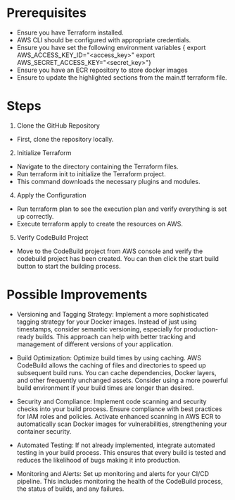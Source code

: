 # Prerequisites
- Ensure you have Terraform installed.
- AWS CLI should be configured with appropriate credentials.
- Ensure you have set the following environment variables { export AWS_ACCESS_KEY_ID="<access_key>" export AWS_SECRET_ACCESS_KEY="<secret_key>"}
- Ensure you have an ECR repository to store docker images
- Ensure to update the highlighted sections from the main.tf terraform file.

# Steps
1) Clone the GitHub Repository
- First, clone the repository locally.
2) Initialize Terraform
- Navigate to the directory containing the Terraform files.
- Run terraform init to initialize the Terraform project.
- This command downloads the necessary plugins and modules.
4) Apply the Configuration
- Run terraform plan to see the execution plan and verify everything is set up correctly.
- Execute terraform apply to create the resources on AWS.
5) Verify CodeBuild Project
- Move to the CodeBuild project from AWS console and verify the codebuild project has been created. You can then click the start build button to start the building process.

# Possible Improvements

- Versioning and Tagging Strategy: Implement a more sophisticated tagging strategy for your Docker images. Instead of just using timestamps, consider semantic versioning, especially for production-ready builds. This approach can help with better tracking and management of different versions of your application.
  
- Build Optimization: Optimize build times by using caching. AWS CodeBuild allows the caching of files and directories to speed up subsequent build runs. You can cache dependencies, Docker layers, and other frequently unchanged assets.
Consider using a more powerful build environment if your build times are longer than desired.

- Security and Compliance: Implement code scanning and security checks into your build process. Ensure compliance with best practices for IAM roles and policies. Activate enhanced scanning in AWS ECR to automatically scan Docker images for vulnerabilities, strengthening your container security.

- Automated Testing: If not already implemented, integrate automated testing in your build process. This ensures that every build is tested and reduces the likelihood of bugs making it into production.

- Monitoring and Alerts: Set up monitoring and alerts for your CI/CD pipeline. This includes monitoring the health of the CodeBuild process, the status of builds, and any failures.
